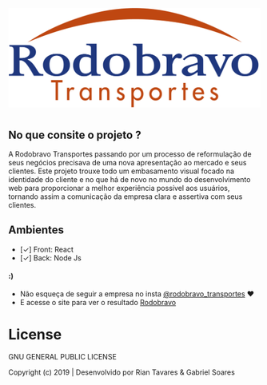 <p align="center"><a href="" alt="Rodobravo Transportes Logo"><img src="./client/src/assets/logo-site.png"></a></p>

<p align="center"><h1 align="center"></h1></p>


## No que consite o projeto ?

A Rodobravo Transportes passando por um processo de reformulação de seus negócios precisava de uma nova apresentação ao mercado e seus clientes. Este projeto trouxe todo um embasamento visual focado na identidade do cliente e no que há de novo no mundo do desenvolvimento web para proporcionar a melhor experiência possível aos usuários, tornando assim a comunicação da empresa clara e assertiva com seus clientes.

## Ambientes

- [✓] Front: React
- [✓] Back: Node Js


#### :)
- Não esqueça de seguir a empresa no insta [@rodobravo_transportes](https://www.instagram.com/rodobravo_transportes/) :heart:
- E acesse o site para ver o resultado [Rodobravo](https://rodobravotransportes.com.br) 


<h1>License</h1>

GNU GENERAL PUBLIC LICENSE

Copyright (c) 2019 | Desenvolvido por Rian Tavares & Gabriel Soares

